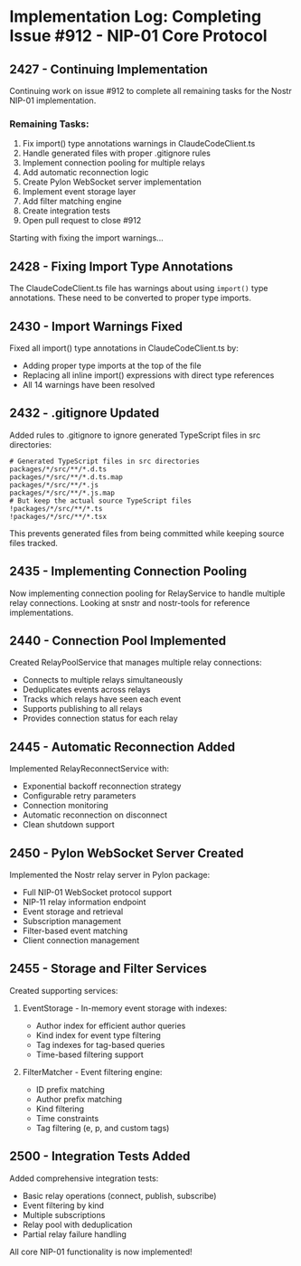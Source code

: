 # Implementation Log: Completing Issue #912 - NIP-01 Core Protocol

## 2427 - Continuing Implementation

Continuing work on issue #912 to complete all remaining tasks for the Nostr NIP-01 implementation.

### Remaining Tasks:
1. Fix import() type annotations warnings in ClaudeCodeClient.ts
2. Handle generated files with proper .gitignore rules
3. Implement connection pooling for multiple relays
4. Add automatic reconnection logic
5. Create Pylon WebSocket server implementation
6. Implement event storage layer
7. Add filter matching engine
8. Create integration tests
9. Open pull request to close #912

Starting with fixing the import warnings...

## 2428 - Fixing Import Type Annotations

The ClaudeCodeClient.ts file has warnings about using `import()` type annotations. These need to be converted to proper type imports.

## 2430 - Import Warnings Fixed

Fixed all import() type annotations in ClaudeCodeClient.ts by:
- Adding proper type imports at the top of the file
- Replacing all inline import() expressions with direct type references
- All 14 warnings have been resolved

## 2432 - .gitignore Updated

Added rules to .gitignore to ignore generated TypeScript files in src directories:
```
# Generated TypeScript files in src directories
packages/*/src/**/*.d.ts
packages/*/src/**/*.d.ts.map
packages/*/src/**/*.js
packages/*/src/**/*.js.map
# But keep the actual source TypeScript files
!packages/*/src/**/*.ts
!packages/*/src/**/*.tsx
```

This prevents generated files from being committed while keeping source files tracked.

## 2435 - Implementing Connection Pooling

Now implementing connection pooling for RelayService to handle multiple relay connections. Looking at snstr and nostr-tools for reference implementations.

## 2440 - Connection Pool Implemented

Created RelayPoolService that manages multiple relay connections:
- Connects to multiple relays simultaneously
- Deduplicates events across relays
- Tracks which relays have seen each event
- Supports publishing to all relays
- Provides connection status for each relay

## 2445 - Automatic Reconnection Added

Implemented RelayReconnectService with:
- Exponential backoff reconnection strategy
- Configurable retry parameters
- Connection monitoring
- Automatic reconnection on disconnect
- Clean shutdown support

## 2450 - Pylon WebSocket Server Created

Implemented the Nostr relay server in Pylon package:
- Full NIP-01 WebSocket protocol support
- NIP-11 relay information endpoint
- Event storage and retrieval
- Subscription management
- Filter-based event matching
- Client connection management

## 2455 - Storage and Filter Services

Created supporting services:
1. EventStorage - In-memory event storage with indexes:
   - Author index for efficient author queries
   - Kind index for event type filtering
   - Tag indexes for tag-based queries
   - Time-based filtering support

2. FilterMatcher - Event filtering engine:
   - ID prefix matching
   - Author prefix matching
   - Kind filtering
   - Time constraints
   - Tag filtering (e, p, and custom tags)

## 2500 - Integration Tests Added

Added comprehensive integration tests:
- Basic relay operations (connect, publish, subscribe)
- Event filtering by kind
- Multiple subscriptions
- Relay pool with deduplication
- Partial relay failure handling

All core NIP-01 functionality is now implemented!